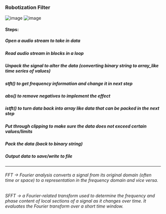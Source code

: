 ### Robotization Filter
![image](https://github.com/user-attachments/assets/0644e009-2694-4793-aff8-a2c3050a2160)
![image](https://github.com/user-attachments/assets/ab3088c4-5650-4549-8125-4be790027ce6)

#### Steps:
##### Open a audio stream to take in data
##### Read audio stream in blocks in a loop
##### Unpack the signal to alter the data (converting binary string to array_like time series of values)
##### stft() to get frequency information and change it in next step
##### abs() to remove negatives to implement the effect
##### istft() to turn data back into array like data that can be packed in the next step
##### Put through clipping to make sure the data does not exceed certain values/limits
##### Pack the data (back to binary string)
##### Output data to save/write to file

***
###### FFT -> Fourier analysis converts a signal from its original domain (often time or space) to a representation in the frequency domain and vice versa.

###### SFFT -> a Fourier-related transform used to determine the frequency and phase content of local sections of a signal as it changes over time. It evaluates the Fourier transform over a short time window.
